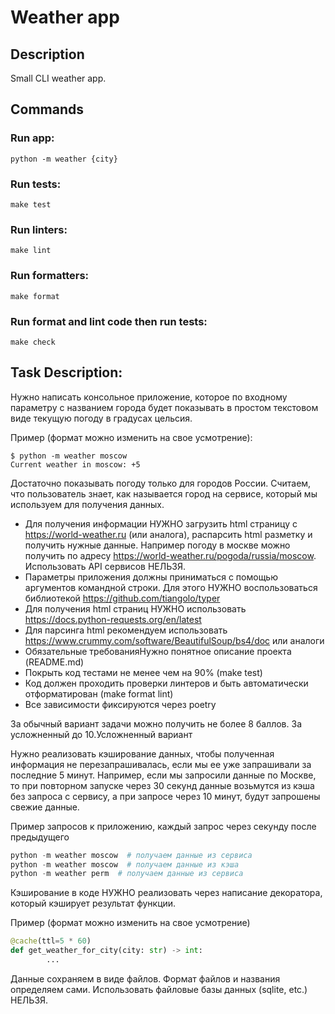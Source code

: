 # Weather app

## Description

Small CLI weather app.

## Commands

### Run app:
    python -m weather {city}

### Run tests:
    make test

### Run linters:
    make lint

### Run formatters:
    make format

### Run format and lint code then run tests:
    make check

## Task Description:

Нужно написать консольное приложение, которое по входному параметру с названием города будет показывать в простом текстовом виде текущую погоду в градусах цельсия.

Пример (формат можно изменить на свое усмотрение):

```
$ python -m weather moscow 
Current weather in moscow: +5 
```

Достаточно показывать погоду только для городов России. Считаем, что пользователь знает, как называется город на сервисе, который мы используем для получения данных.

* Для получения информации НУЖНО загрузить html страницу с https://world-weather.ru (или аналога), распарсить html разметку и получить нужные данные. Например погоду в москве можно получить по адресу https://world-weather.ru/pogoda/russia/moscow. Использовать API сервисов НЕЛЬЗЯ. 
* Параметры приложения должны приниматься с помощью аргументов командной строки. Для этого НУЖНО воспользоваться библиотекой https://github.com/tiangolo/typer
* Для получения html страниц НУЖНО использовать https://docs.python-requests.org/en/latest
* Для парсинга html рекомендуем использовать https://www.crummy.com/software/BeautifulSoup/bs4/doc или аналоги
* Обязательные требованияНужно понятное описание проекта (README.md) 
* Покрыть код тестами не менее чем на 90% (make test) 
* Код должен проходить проверки линтеров и быть автоматически отформатирован (make format lint) 
* Все зависимости фиксируются через poetry

За обычный вариант задачи можно получить не более 8 баллов. За усложненный до 10.Усложненный вариант 

Нужно реализовать кэширование данных, чтобы полученная информация не перезапрашивалась, если мы ее уже запрашивали за последние 5 минут. Например, если мы запросили данные по Москве, то при повторном запуске через 30 секунд данные возьмутся из кэша без запроса с сервису, а при запросе через 10 минут, будут запрошены свежие данные. 

Пример запросов к приложению, каждый запрос через секунду после предыдущего 

```python
python -m weather moscow  # получаем данные из сервиса 
python -m weather moscow  # получаем данные из кэша 
python -m weather perm  # получаем данные из сервиса
```
Кэширование в коде НУЖНО реализовать через написание декоратора, который кэширует результат функции. 

Пример (формат можно изменить на свое усмотрение) 

```python
@cache(ttl=5 * 60) 
def get_weather_for_city(city: str) -> int:
        ... 
```

Данные сохраняем в виде файлов. Формат файлов и названия определяем сами. Использовать файловые базы данных (sqlite, etc.) НЕЛЬЗЯ.
